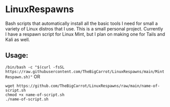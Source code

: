 # LinuxRespawns
Bash scripts that automatically install all the basic tools I need for small a variety of Linux distros that I use.
This is a small personal project.
Currently I have a respawn script for Linux Mint, but I plan on making one for Tails and Kali as well.

## Usage:
```/bin/bash -c "$(curl -fsSL https://raw.githubusercontent.com/TheBigCarrot/LinuxRespawns/main/MintRespawn.sh)"```
OR
```
wget https://github.com/TheBigCarrot/LinuxRespawns/raw/main/name-of-script.sh
chmod +x name-of-script.sh
./name-of-script.sh
```
